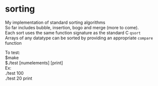 # sorting
My implementation of standard sorting algorithms  
So far includes bubble, insertion, bogo and merge (more to come).  
Each sort uses the same function signature as the standard C `qsort`  
Arrays of any datatype can be sorted by providing an appropriate `compare` function

To test:  
$make  
$./test \[numelements] \[print]  
Ex:  
./test 100  
./test 20 print

